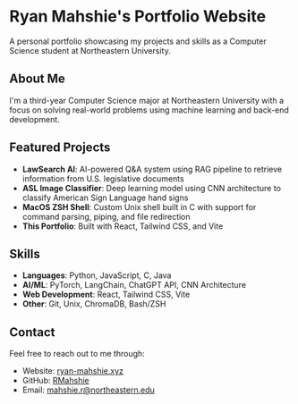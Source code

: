 # Ryan Mahshie's Portfolio Website

A personal portfolio showcasing my projects and skills as a Computer Science student at Northeastern University.

## About Me
I'm a third-year Computer Science major at Northeastern University with a focus on solving real-world problems using machine learning and back-end development.

## Featured Projects
- **LawSearch AI**: AI-powered Q&A system using RAG pipeline to retrieve information from U.S. legislative documents
- **ASL Image Classifier**: Deep learning model using CNN architecture to classify American Sign Language hand signs
- **MacOS ZSH Shell**: Custom Unix shell built in C with support for command parsing, piping, and file redirection
- **This Portfolio**: Built with React, Tailwind CSS, and Vite

## Skills
- **Languages**: Python, JavaScript, C, Java
- **AI/ML**: PyTorch, LangChain, ChatGPT API, CNN Architecture
- **Web Development**: React, Tailwind CSS, Vite
- **Other**: Git, Unix, ChromaDB, Bash/ZSH

## Contact
Feel free to reach out to me through:
- Website: [ryan-mahshie.xyz](https://ryan-mahshie.xyz/)
- GitHub: [RMahshie](https://github.com/RMahshie)
- Email: mahshie.r@northeastern.edu

